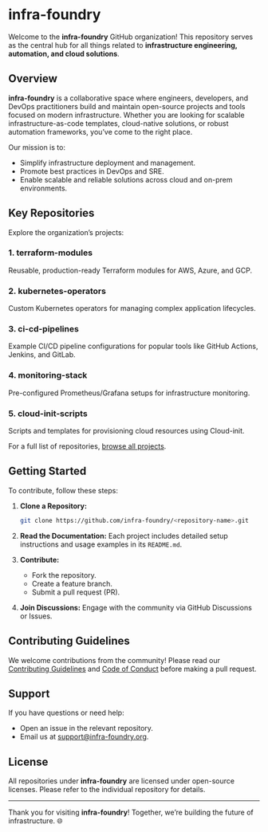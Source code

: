 # infra-foundry

Welcome to the **infra-foundry** GitHub organization! This repository serves as the central hub for all things related to **infrastructure engineering, automation, and cloud solutions**.

## Overview

**infra-foundry** is a collaborative space where engineers, developers, and DevOps practitioners build and maintain open-source projects and tools focused on modern infrastructure. Whether you are looking for scalable infrastructure-as-code templates, cloud-native solutions, or robust automation frameworks, you’ve come to the right place.

Our mission is to:
- Simplify infrastructure deployment and management.
- Promote best practices in DevOps and SRE.
- Enable scalable and reliable solutions across cloud and on-prem environments.

## Key Repositories

Explore the organization’s projects:

### 1. **terraform-modules**
Reusable, production-ready Terraform modules for AWS, Azure, and GCP.

### 2. **kubernetes-operators**
Custom Kubernetes operators for managing complex application lifecycles.

### 3. **ci-cd-pipelines**
Example CI/CD pipeline configurations for popular tools like GitHub Actions, Jenkins, and GitLab.

### 4. **monitoring-stack**
Pre-configured Prometheus/Grafana setups for infrastructure monitoring.

### 5. **cloud-init-scripts**
Scripts and templates for provisioning cloud resources using Cloud-init.

For a full list of repositories, [browse all projects](https://github.com/infra-foundry).

## Getting Started

To contribute, follow these steps:

1. **Clone a Repository:**
   ```bash
   git clone https://github.com/infra-foundry/<repository-name>.git
   ```

2. **Read the Documentation:**
   Each project includes detailed setup instructions and usage examples in its `README.md`.

3. **Contribute:**
   - Fork the repository.
   - Create a feature branch.
   - Submit a pull request (PR).

4. **Join Discussions:**
   Engage with the community via GitHub Discussions or Issues.

## Contributing Guidelines

We welcome contributions from the community! Please read our [Contributing Guidelines](CONTRIBUTING.md) and [Code of Conduct](CODE_OF_CONDUCT.md) before making a pull request.

## Support

If you have questions or need help:
- Open an issue in the relevant repository.
- Email us at [support@infra-foundry.org](mailto:support@infra-foundry.org).

## License

All repositories under **infra-foundry** are licensed under open-source licenses. Please refer to the individual repository for details.

---

Thank you for visiting **infra-foundry**! Together, we’re building the future of infrastructure. 🌐
